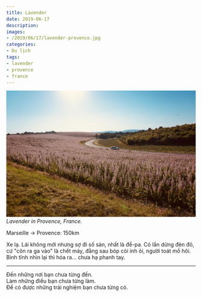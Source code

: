 ```yaml
---
title: Lavender
date: 2019-06-17
description:
images:
- /2019/06/17/lavender-provence.jpg
categories:
- Du lịch
tags:
- lavender
- provence
- france
---
```


![Lavender in Provence](/2019/06/17/lavender-provence.jpg)
*Lavender in Provence, France.*

Marseille -> Provence: 150km

Xe lạ. Lái không mới nhưng sợ đi số sàn, nhất là đề-pa.
Có lần dừng đèn đỏ, cứ "côn ra ga vào" là chết máy, đằng sau bóp còi inh ỏi, người toát mồ hôi. Bình tĩnh nhìn lại thì hóa ra... chưa hạ phanh tay.

---

Đến những nơi bạn chưa từng đến.\
Làm những điều bạn chưa từng làm.\
Để có được những trải nghiệm bạn chưa từng có.